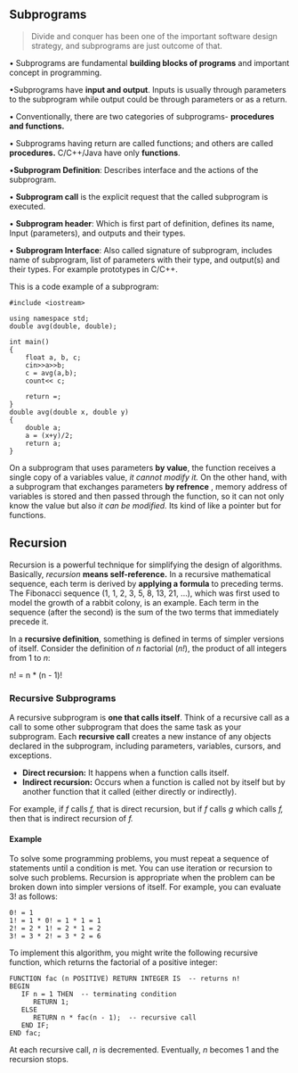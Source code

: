 ## Subprograms

> Divide and conquer has been one of the important software design
> strategy, and subprograms are just outcome of that.

• Subprograms are fundamental **building blocks of programs** and important concept in programming.

•Subprograms have **input and output**. Inputs is usually through parameters to the subprogram while output could be through parameters or as a return.

• Conventionally, there are two categories of subprograms- **procedures and functions.**

• Subprograms having return are called functions; and others are called **procedures.** C/C++/Java have only **functions**.

•**Subprogram Definition**: Describes interface and the actions of the subprogram.

• **Subprogram call** is the explicit request that the called subprogram is executed.

• **Subprogram header**: Which is first part of definition, defines its name, Input (parameters), and outputs and their types.

• **Subprogram Interface**: Also called signature of subprogram, includes name of subprogram, list of parameters with their type, and output(s) and their types. For example prototypes in C/C++.

This is a code example of a subprogram:

    #include <iostream> 
    
    using namespace std;
    double avg(double, double);
    
    int main()
    {
	    float a, b, c;
	    cin>>a>>b;
	    c = avg(a,b);
	    count<< c;
	    
	    return =;
    }
    double avg(double x, double y)
    {
	    double a;
	    a = (x+y)/2;
	    return a;
    }

On a subprogram that uses parameters **by value**, the function receives a single copy of a variables value, *it cannot modify it.*
On the other hand, with a subprogram that exchanges parameters **by refrence** , memory address of variables is stored and then passed through the function, so it can not only know the value but also *it can be modified.*  Its kind of like a pointer but for functions.





## Recursion
Recursion is a powerful technique for simplifying the design of algorithms. Basically, _recursion_ **means self-reference.** In a recursive mathematical sequence, each term is derived by **applying a formula** to preceding terms. The Fibonacci sequence (1, 1, 2, 3, 5, 8, 13, 21, ...), which was first used to model the growth of a rabbit colony, is an example. Each term in the sequence (after the second) is the sum of the two terms that immediately precede it.

In a **recursive definition**, something is defined in terms of simpler versions of itself. Consider the definition of  _n_  factorial (_n!_), the product of all integers from 1 to  _n_:

n! = n * (n - 1)!

### **Recursive Subprograms**

A recursive subprogram is **one that calls itself**. Think of a recursive call as a call to some other subprogram that does the same task as your subprogram. Each **recursive call** creates a new instance of any objects declared in the subprogram, including parameters, variables, cursors, and exceptions. 

 - **Direct recursion:**  It happens when a function calls itself. 
 - **Indirect recursion:** Occurs when a function is called not by itself but by another function that it called (either directly or indirectly). 


For example, if _f_ calls _f,_ that is direct recursion, but if _f_ calls _g_ which calls _f,_ then that is indirect recursion of _f._
#### Example

To solve some programming problems, you must repeat a sequence of statements until a condition is met. You can use iteration or recursion to solve such problems. Recursion is appropriate when the problem can be broken down into simpler versions of itself. For example, you can evaluate 3! as follows:

    0! = 1
    1! = 1 * 0! = 1 * 1 = 1
    2! = 2 * 1! = 2 * 1 = 2
    3! = 3 * 2! = 3 * 2 = 6

To implement this algorithm, you might write the following recursive function, which returns the factorial of a positive integer:

    FUNCTION fac (n POSITIVE) RETURN INTEGER IS  -- returns n!
    BEGIN
       IF n = 1 THEN  -- terminating condition
          RETURN 1;
       ELSE
          RETURN n * fac(n - 1);  -- recursive call
       END IF;
    END fac;

At each recursive call,  _n_  is decremented. Eventually,  _n_  becomes 1 and the recursion stops.

